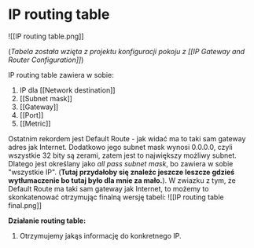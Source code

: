 # IP routing table
![[IP routing table.png]]

(*Tabela została wzięta z projektu konfiguracji pokoju z [[IP Gateway and Router Configuration]]*)

IP routing table zawiera w sobie:
1. IP dla [[Network destination]]
2. [[Subnet mask]]
3. [[Gateway]]
4. [[Port]]
5. [[Metric]] 

Ostatnim rekordem jest Default Route - jak widać ma to taki sam gateway adres jak Internet. Dodatkowo jego subnet mask wynosi $0.0.0.0$, czyli wszystkie 32 bity są zerami, zatem jest to największy możliwy subnet. Dlatego jest określany jako *all pass subnet mask*, bo zawiera w sobie "wszystkie IP".  (**Tutaj przydałoby się znaleźc jeszcze leszcze gdzieś wytłumaczenie bo tutaj było dla mnie za mało.**). W zwiazku z tym, że Default Route ma taki sam gateway jak Internet, to możemy to skonkatenować otrzymując finalną wersję tabeli:
![[IP routing table final.png]]


**Działanie routing table:**
1. Otrzymujemy jakąs informację do konkretnego IP. 